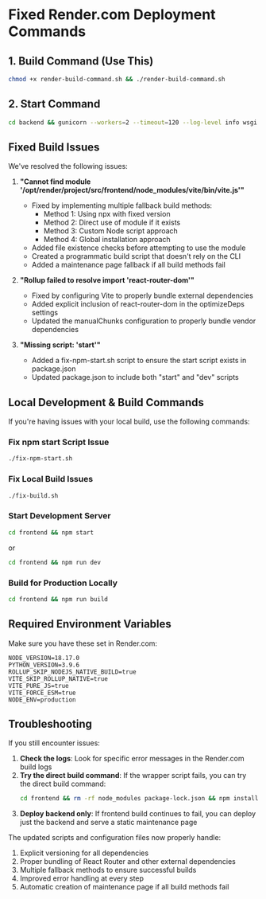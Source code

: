 # Fixed Render.com Deployment Commands

## 1. Build Command (Use This)

```bash
chmod +x render-build-command.sh && ./render-build-command.sh
```

## 2. Start Command

```bash
cd backend && gunicorn --workers=2 --timeout=120 --log-level info wsgi:app
```

## Fixed Build Issues

We've resolved the following issues:

1. **"Cannot find module '/opt/render/project/src/frontend/node_modules/vite/bin/vite.js'"**

   - Fixed by implementing multiple fallback build methods:
     - Method 1: Using npx with fixed version
     - Method 2: Direct use of module if it exists
     - Method 3: Custom Node script approach
     - Method 4: Global installation approach
   - Added file existence checks before attempting to use the module
   - Created a programmatic build script that doesn't rely on the CLI
   - Added a maintenance page fallback if all build methods fail

2. **"Rollup failed to resolve import 'react-router-dom'"**

   - Fixed by configuring Vite to properly bundle external dependencies
   - Added explicit inclusion of react-router-dom in the optimizeDeps settings
   - Updated the manualChunks configuration to properly bundle vendor dependencies

3. **"Missing script: 'start'"**
   - Added a fix-npm-start.sh script to ensure the start script exists in package.json
   - Updated package.json to include both "start" and "dev" scripts

## Local Development & Build Commands

If you're having issues with your local build, use the following commands:

### Fix npm start Script Issue

```bash
./fix-npm-start.sh
```

### Fix Local Build Issues

```bash
./fix-build.sh
```

### Start Development Server

```bash
cd frontend && npm start
```

or

```bash
cd frontend && npm run dev
```

### Build for Production Locally

```bash
cd frontend && npm run build
```

## Required Environment Variables

Make sure you have these set in Render.com:

```
NODE_VERSION=18.17.0
PYTHON_VERSION=3.9.6
ROLLUP_SKIP_NODEJS_NATIVE_BUILD=true
VITE_SKIP_ROLLUP_NATIVE=true
VITE_PURE_JS=true
VITE_FORCE_ESM=true
NODE_ENV=production
```

## Troubleshooting

If you still encounter issues:

1. **Check the logs**: Look for specific error messages in the Render.com build logs
2. **Try the direct build command**: If the wrapper script fails, you can try the direct build command:
   ```bash
   cd frontend && rm -rf node_modules package-lock.json && npm install --no-optional && npm install --no-save vite@4.5.1 @vitejs/plugin-react@4.2.1 react-router-dom@6.20.0 && npx vite@4.5.1 build
   ```
3. **Deploy backend only**: If frontend build continues to fail, you can deploy just the backend and serve a static maintenance page

The updated scripts and configuration files now properly handle:

1. Explicit versioning for all dependencies
2. Proper bundling of React Router and other external dependencies
3. Multiple fallback methods to ensure successful builds
4. Improved error handling at every step
5. Automatic creation of maintenance page if all build methods fail
